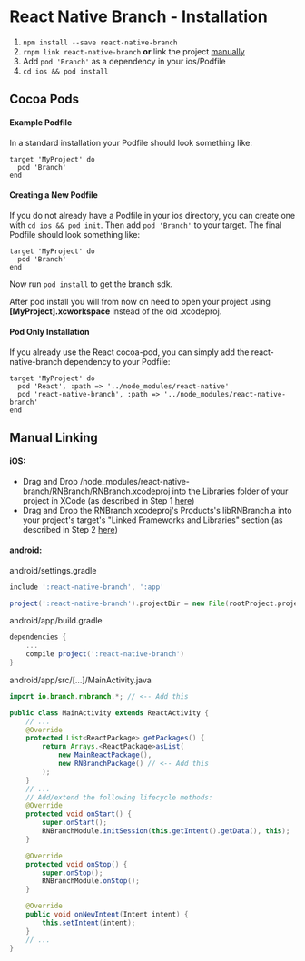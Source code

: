 # React Native Branch - Installation
1. `npm install --save react-native-branch`
2. `rnpm link react-native-branch` **or** link the project [manually](#manual-linking)
3. Add `pod 'Branch'` as a dependency in your ios/Podfile
4. `cd ios && pod install`

## Cocoa Pods
#### Example Podfile
In a standard installation your Podfile should look something like:
```
target 'MyProject' do
  pod 'Branch'
end
```

#### Creating a New Podfile
If you do not already have a Podfile in your ios directory, you can create one with `cd ios && pod init`. Then add `pod 'Branch'` to your target. The final Podfile should look something like:
```
target 'MyProject' do
  pod 'Branch'
end
```
Now run `pod install` to get the branch sdk.

After pod install you will from now on need to open your project using **[MyProject].xcworkspace** instead of the old .xcodeproj.

#### Pod Only Installation
If you already use the React cocoa-pod, you can simply add the react-native-branch dependency to your Podfile:
```
target 'MyProject' do
  pod 'React', :path => '../node_modules/react-native'
  pod 'react-native-branch', :path => '../node_modules/react-native-branch'
end
```

## Manual Linking
#### iOS:
- Drag and Drop /node_modules/react-native-branch/RNBranch/RNBranch.xcodeproj into the Libraries folder of your project in XCode (as described in Step 1 [here](https://facebook.github.io/react-native/docs/linking-libraries-ios.html#content))
- Drag and Drop the RNBranch.xcodeproj's Products's libRNBranch.a into your project's target's "Linked Frameworks and Libraries" section (as described in Step 2 [here](https://facebook.github.io/react-native/docs/linking-libraries-ios.html#content))

#### android:
android/settings.gradle
```gradle
include ':react-native-branch', ':app'

project(':react-native-branch').projectDir = new File(rootProject.projectDir, '../node_modules/react-native-branch/android')
```
android/app/build.gradle
```gradle
dependencies {
    ...
    compile project(':react-native-branch')
}
```
android/app/src/[...]/MainActivity.java
```java
import io.branch.rnbranch.*; // <-- Add this

public class MainActivity extends ReactActivity {
    // ...
    @Override
    protected List<ReactPackage> getPackages() {
        return Arrays.<ReactPackage>asList(
            new MainReactPackage(),
            new RNBranchPackage() // <-- Add this
        );
    }
    // ...
    // Add/extend the following lifecycle methods:
    @Override
    protected void onStart() {
        super.onStart();
        RNBranchModule.initSession(this.getIntent().getData(), this);
    }

    @Override
    protected void onStop() {
        super.onStop();
        RNBranchModule.onStop();
    }

    @Override
    public void onNewIntent(Intent intent) {
        this.setIntent(intent);
    }
    // ...
}
```
